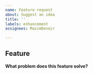 ```yaml
---
name: Feature request
about: Suggest an idea
title: ''
labels: enhancement
assignees: MaximDevoir

---
```


## Feature

<!-- Describe the feature -->

#### What problem does this feature solve?

<!-- Fill this out -->

<!-- Add any other context or screenshots about the feature request here. -->
